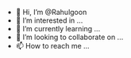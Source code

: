 - 👋 Hi, I’m @Rahulgoon
- 👀 I’m interested in ...
- 🌱 I’m currently learning ...
- 💞️ I’m looking to collaborate on ...
- 📫 How to reach me ...

<!---
Rahulgoon/Rahulgoon is a ✨ special ✨ repository because its `README.md` (this file) appears on your GitHub profile.
You can click the Preview link to take a look at your changes.
--->
